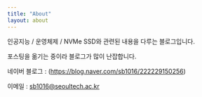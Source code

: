 ```yaml
---
title: "About"
layout: about
---
```



인공지능 / 운영체제 / NVMe SSD와 관련된 내용을 다루는 블로그입니다.

포스팅을 옮기는 중이라 블로그가 많이 난잡합니다.

네이버 블로그 : (https://blog.naver.com/sb1016/222229150256)

이메일 : sb1016@seoultech.ac.kr
